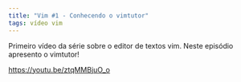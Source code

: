 ```yaml
---
title: "Vim #1 - Conhecendo o vimtutor"
tags: vídeo vim 
---
```


Primeiro vídeo da série sobre o editor de textos vim. Neste episódio apresento o vimtutor!

https://youtu.be/ztqMMBjuO_o
